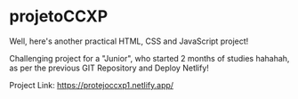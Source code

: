 # projetoCCXP

Well, here's another practical HTML, CSS and JavaScript project!

Challenging project for a "Junior", who started 2 months of studies hahahah, as per the previous GIT Repository and Deploy Netlify!

Project Link: https://protejoccxp1.netlify.app/
